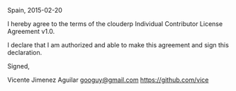 Spain, 2015-02-20

I hereby agree to the terms of the clouderp Individual Contributor License
Agreement v1.0.

I declare that I am authorized and able to make this agreement and sign this
declaration.

Signed,

Vicente Jimenez Aguilar googuy@gmail.com https://github.com/vice
